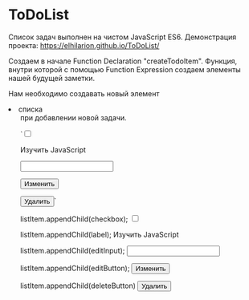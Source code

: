 # ToDoList

Список задач выполнен на чистом JavaScript ES6. Демонстрация проекта: https://elhilarion.github.io/ToDoList/

Создаем в начале Function Declaration "createTodoItem". Функция, внутри которой с помощью Function Expression создаем элементы нашей будущей заметки. 

Нам необходимо создавать новый элемент <li> списка <ul> при добавлении новой задачи. 

`<input class="checkbox" type="checkbox">
  
<label class="title">Изучить JavaScript</label>
  
<input class="textfield" type="text">
  
<button class="edit">Изменить</button>
  
<button class="delete">Удалить</button>`

listItem.appendChild(checkbox);
<input class="checkbox" type="checkbox">

listItem.appendChild(label);
<label class="title">Изучить JavaScript</label>

listItem.appendChild(editInput);
<input class="textfield" type="text">

listItem.appendChild(editButton);
<button class="edit">Изменить</button>

listItem.appendChild(deleteButton)
<button class="delete">Удалить</button>
